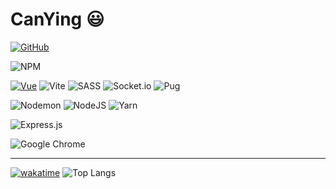 # CanYing 😃

[![GitHub](https://img.shields.io/badge/dynamic/json?logo=github&label=GitHub&labelColor=495867&color=495867&query=%24.data.totalSubs&url=https%3A%2F%2Fapi.spencerwoo.com%2Fsubstats%2F%3Fsource%3Dgithub%26queryKey%3Dhayschan&style=flat)](https://github.com/canying686)

![NPM](https://img.shields.io/badge/NPM-%23CB3837.svg?style=flat&logo=npm&logoColor=white)

[![Vue](  https://img.shields.io/badge/-Vue-4fc08d?style=flat&logo=Vue.js&logoColor=fff)](https://github.com/canying686)
![Vite](https://img.shields.io/badge/vite-%23646CFF.svg?style=flat&logo=vite&logoColor=white)
![SASS](https://img.shields.io/badge/SASS-hotpink.svg?style=flat&logo=SASS&logoColor=white)
![Socket.io](https://img.shields.io/badge/Socket.io-black?style=flat&logo=socket.io&badgeColor=010101)
![Pug](https://img.shields.io/badge/Pug-FFF?style=flat&logo=pug&logoColor=A86454)

![Nodemon](https://img.shields.io/badge/NODEMON-%23323330.svg?style=flat&logo=nodemon&logoColor=%BBDEAD)
![NodeJS](https://img.shields.io/badge/node.js-6DA55F?style=flat&logo=node.js&logoColor=white)
![Yarn](https://img.shields.io/badge/yarn-%232C8EBB.svg?style=flat&logo=yarn&logoColor=white)

![Express.js](https://img.shields.io/badge/express.js-%23404d59.svg?style=flat&logo=express&logoColor=%2361DAFB)

![Google Chrome](https://img.shields.io/badge/Google%20Chrome-4285F4?style=flat&logo=GoogleChrome&logoColor=white)
___

[![wakatime](https://github-readme-stats.vercel.app/api/wakatime?username=canying&range=last_7_days&layout=compact&theme=radical)](https://wakatime.com/@canying)
![Top Langs](https://github-readme-stats.vercel.app/api/top-langs/?username=CanYing686&layout=donut)
